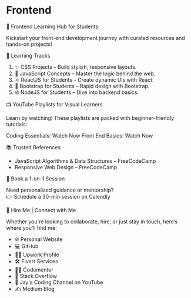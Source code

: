 # Frontend

 🎯 Frontend Learning Hub for Students

Kickstart your front-end development journey with curated resources and hands-on projects!

 🚀 Learning Tracks

1. ✨ CSS Projects – Build stylish, responsive layouts.
2. 🧠 JavaScript Concepts – Master the logic behind the web.
3. ⚛️ ReactJS for Students – Create dynamic UIs with React.
4. 🎨 Bootstrap for Students – Rapid design with Bootstrap.
5. 🌐 NodeJS for Students – Dive into backend basics.



 📺 YouTube Playlists for Visual Learners

Learn by watching! These playlists are packed with beginner-friendly tutorials:

Coding Essentials: Watch Now
Front End Basics: Watch Now


 📚 Trusted References

- JavaScript Algorithms & Data Structures – FreeCodeCamp
- Responsive Web Design – FreeCodeCamp

📅 Book a 1-on-1 Session

Need personalized guidance or mentorship?  
👉 Schedule a 30-min session on Calendly

 💼 Hire Me | Connect with Me

Whether you're looking to collaborate, hire, or just stay in touch, here’s where you’ll find me:

- 🌐 Personal Website
- 💻 GitHub
- 🧑‍💼 Upwork Profile
- 🛠️ Fiverr Services
- 👨‍🏫 Codementor
- 🧠 Stack Overflow
- 🎥 Jay's Coding Channel on YouTube
- ✍️ Medium Blog

